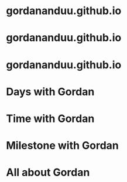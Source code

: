# gordananduu.github.io
# gordananduu.github.io
# gordananduu.github.io
# Days with Gordan
# Time with Gordan
# Milestone with Gordan
# All about Gordan
